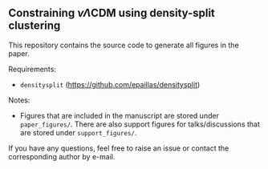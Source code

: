 ## Constraining $\nu \Lambda$CDM using density-split clustering

This repository contains the source code to generate all figures in the paper.

Requirements:
- `densitysplit` (https://github.com/epaillas/densitysplit)

Notes:

- Figures that are included in the manuscript are stored under `paper_figures/`. There are also support figures for talks/discussions that are stored under `support_figures/`.

If you have any questions, feel free to raise an issue or contact the corresponding author by e-mail.
